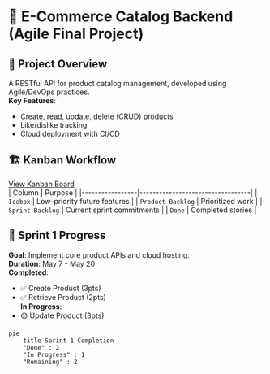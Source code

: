 # 🛒 E-Commerce Catalog Backend (Agile Final Project)

## 📌 Project Overview
A RESTful API for product catalog management, developed using Agile/DevOps practices.  
**Key Features**: 
- Create, read, update, delete (CRUD) products  
- Like/dislike tracking  
- Cloud deployment with CI/CD  

## 🏗️ Kanban Workflow
[View Kanban Board](/projects/1)  
| Column          | Purpose                          |
|-----------------|----------------------------------|
| `Icebox`        | Low-priority future features     |
| `Product Backlog` | Prioritized work               |
| `Sprint Backlog` | Current sprint commitments     |
| `Done`          | Completed stories               |

## 🚀 Sprint 1 Progress
**Goal**: Implement core product APIs and cloud hosting.  
**Duration**: May 7 - May 20  
**Completed**:  
- ✅ Create Product (3pts)  
- ✅ Retrieve Product (2pts)  
**In Progress**:  
- 🟡 Update Product (3pts)  

```mermaid
pie
    title Sprint 1 Completion
    "Done" : 2
    "In Progress" : 1
    "Remaining" : 2
